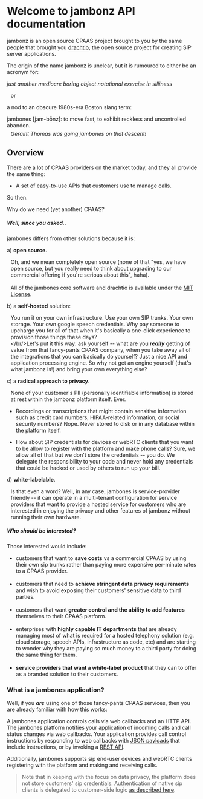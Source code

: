 # Welcome to jambonz API documentation

jambonz is an open source CPAAS project brought to you by the same people that brought you [drachtio](https://drachtio.org), the open source project for creating SIP server applications.  

The origin of the name jambonz is unclear, but it is rumoured to either be an acronym for:

*just another mediocre boring object notational exercise in silliness*

<p style="margin-left:10px">or</p>

a nod to an obscure 1980s-era Boston slang term:

<div>
jambones [jam-b&#333;nz]: to move fast, to exhibit reckless and uncontrolled abandon. <p style="margin:5px 0px 20px 10px;font-style:italic">Geraint Thomas was going jambones on that descent!</p>
</div>

## Overview

There are a lot of CPAAS providers on the market today, and they all provide the same thing:
<ul><li/>A set of easy-to-use APIs that customers use to manage calls.</li></ul>

So then.

Why do we need (yet another) CPAAS?

##### Well, since you asked..
jambones differs from other solutions because it is:

a) **open source**.  <p style="margin-left:10px">Oh, and we mean completely open source (none of that "yes, we have open source, but you really need to think about upgrading to our commercial offering if you're serious about this", haha). <br/><br/>All of the jambones core software and drachtio is available under the [MIT License](https://choosealicense.com/licenses/mit/).</p>

b) a **self-hosted** solution: <p style="margin-left:10px">You run it on your own infrastructure.  Use your own SIP trunks.  Your own storage.  Your own google speech credentials.  Why pay someone to upcharge you for all of that when it's basically a one-click experience to provision those things these days?  <br/></br/>Let's put it this way: ask yourself -- what are you ***really*** getting of value from that fancy-pants CPAAS company, when you take away all of the integrations that you can basically do yourself?  Just a nice API and application processing engine.  So why not get an engine yourself (that's what jambonz is!) and bring your own everything else?</p> 

c) a **radical approach to privacy**.<p style="margin-left:10px">None of your customer's PII (personally identifiable information) is stored at rest within the jambonz platform itself.  Ever.<ul><li>Recordings or transcriptions that might contain sensitive information such as credit card numbers, HIPAA-related information, or social security numbers?  Nope.  Never stored to disk or in any database within the platform itself.</li><li style="margin-top:1em">How about SIP credentials for devices or webRTC clients that you want to be allow to register with the platform and make phone calls?  Sure, we allow all of that but we don't store the credentials -- you do.  We delegate the responsibility to your code and never hold any credentials that could be hacked or used by others to run up your bill.</li></ul></p>

d) **white-labelable**.<p style="margin-left:10px">Is that even a word?  Well, in any case, jambones is service-provider friendly -- it can operate in a multi-tenant configuration for service providers that want to provide a hosted service for customers who are interested in enjoying the privacy and other features of jambonz without running their own hardware. 

##### Who should be interested?
Those interested would include:

- customers that want to **save costs** vs a commercial CPAAS by using their own sip trunks rather than paying more expensive per-minute rates to a CPAAS provider.<br/><br/>
- customers that need to **achieve stringent data privacy requirements** and wish to avoid exposing their customers' sensitive data to third parties.<br/><br/>
- customers that want **greater control and the ability to add features** themselves to their CPAAS platform.<br/><br/>
- enterprises with **highly capable IT departments** that are already managing most of what is required for a hosted telephony solution (e.g. cloud storage, speech APIs, infrastructure as code, etc) and are starting to wonder why they are paying so much money to a third party for doing the same thing for them.<br/><br/>
- **service providers that want a white-label product** that they can to offer as a branded solution to their customers.

### What is a jambones application?

Well, if you ***are*** using one of those fancy-pants CPAAS services, then you are already familiar with how this works:

A jambones application controls calls via web callbacks and an HTTP API.  The jambones platform notifies your application of incoming calls and call status changes via web callbacks.  Your application provides call control instructions by responding to web callbacks with [JSON payloads](/jambonz-docs/jambones) that include instructions, or by invoking a [REST API](/jambonz-docs/jambonz-docs/rest).

Additionally, jambones supports sip end-user devices and webRTC clients registering with the platform and making and receiving calls.  
> Note that in keeping with the focus on data privacy, the platform does not store customers' sip credentials.  Authentication of native sip clients is delegated to customer-side logic [as described here](/jambonz-docs/register-hook).
